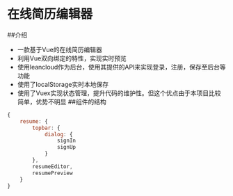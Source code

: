 # 在线简历编辑器
##介绍
* 一款基于Vue的在线简历编辑器
* 利用Vue双向绑定的特性，实现实时预览
* 使用leancloud作为后台，使用其提供的API来实现登录，注册，保存至后台等功能
* 使用了localStorage实时本地保存
* 使用了Vuex实现状态管理，提升代码的维护性。但这个优点由于本项目比较简单，优势不明显
##组件的结构
```javascript
{
    resume: {
        topbar: {
            dialog: {
                signIn
                signUp
            }
        },
        resumeEditor,
        resumePreview
    }
}
```
